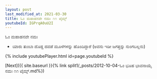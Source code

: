 ```yaml
---
layout: post
last_modified_at: 2021-03-30
title: ಓಂ ಮಹಾಹನವೇ ನಮಃ ೧೧ ಟೈಮ್ಸ್
youtubeId: IGPrqA0uU2I
---
```

 
 
 ಓಂ ಮಹಾಹನವೇ ನಮಃ  
 
 -  ಯಾರು ತುಂಬಾ ದೊಡ್ಡ ದವಡೆ ಮೂಳೆಗಳನ್ನು ಹೊಂದಿದ್ದಾರೆ (ಅವನು ಇಡೀ ಜಗತ್ತನ್ನು ನುಂಗಬಲ್ಲನು) 
 
  
 
  
 
 
 
 
 
 


{% include youtubePlayer.html id=page.youtubeId %}
 
[Next]({{ site.baseurl }}{% link  split1/_posts/2012-10-04-ಓಂ ಭೂಹ ಭಾವನಾಯೈ ನಮಃ ೧೧ ಟೈಮ್ಸ್.md%})
 
